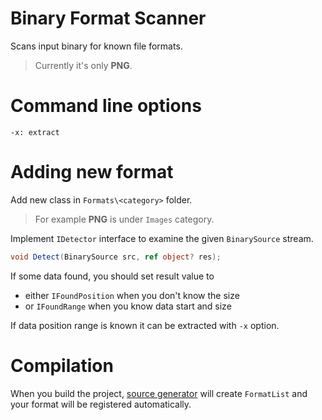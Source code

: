 # Binary Format Scanner

Scans input binary for known file formats.

> Currently it's only **PNG**.

# Command line options

```
-x: extract
```

# Adding new format

Add new class in ``Formats\<category>`` folder.
> For example **PNG** is under ``Images`` category.

Implement ``IDetector`` interface to examine the given ``BinarySource`` stream.

```csharp
void Detect(BinarySource src, ref object? res);
```
If some data found, you should set result value to
- either ``IFoundPosition`` when you don't know the size
- or ``IFoundRange`` when you know data start and size

If data position range is known it can be extracted with ``-x`` option.

# Compilation

When you build the project, [source generator](SrcGen/FormatListSourceGenerator.cs) will create ``FormatList``
and your format will be registered automatically.
